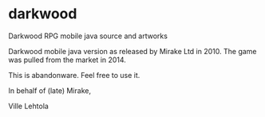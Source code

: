 darkwood
========

Darkwood RPG mobile java source and artworks

Darkwood mobile java version as released by Mirake Ltd in 2010. The game was pulled from the market in 2014.

This is abandonware. Feel free to use it.


In behalf of (late) Mirake,

Ville Lehtola
